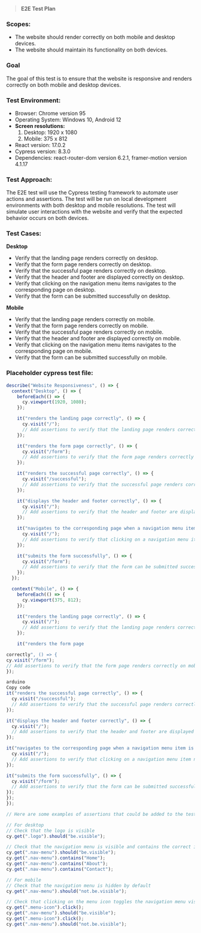 > **E2E Test Plan**

### **Scopes:**

- The website should render correctly on both mobile and desktop devices.
- The website should maintain its functionality on both devices.

### **Goal**

The goal of this test is to ensure that the website is responsive and renders correctly on both mobile and desktop devices.

### **Test Environment:**

- Browser: Chrome version 95
- Operating System: Windows 10, Android 12
- **Screen resolutions:**
  1.  Desktop: 1920 x 1080
  2.  Mobile: 375 x 812
- React version: 17.0.2
- Cypress version: 8.3.0
- Dependencies: react-router-dom version 6.2.1, framer-motion version 4.1.17

### **Test Approach:**

The E2E test will use the Cypress testing framework to automate user actions and assertions.
The test will be run on local development environments with both desktop and mobile resolutions.
The test will simulate user interactions with the website and verify that the expected behavior occurs on both devices.

### **Test Cases:**

**Desktop**

- Verify that the landing page renders correctly on desktop.
- Verify that the form page renders correctly on desktop.
- Verify that the successful page renders correctly on desktop.
- Verify that the header and footer are displayed correctly on desktop.
- Verify that clicking on the navigation menu items navigates to the corresponding page on desktop.
- Verify that the form can be submitted successfully on desktop.

**Mobile**

- Verify that the landing page renders correctly on mobile.
- Verify that the form page renders correctly on mobile.
- Verify that the successful page renders correctly on mobile.
- Verify that the header and footer are displayed correctly on mobile.
- Verify that clicking on the navigation menu items navigates to the corresponding page on mobile.
- Verify that the form can be submitted successfully on mobile.

### **Placeholder cypress test file:**

```js
describe("Website Responsiveness", () => {
  context("Desktop", () => {
    beforeEach(() => {
      cy.viewport(1920, 1080);
    });

    it("renders the landing page correctly", () => {
      cy.visit("/");
      // Add assertions to verify that the landing page renders correctly on desktop
    });

    it("renders the form page correctly", () => {
      cy.visit("/form");
      // Add assertions to verify that the form page renders correctly on desktop
    });

    it("renders the successful page correctly", () => {
      cy.visit("/successful");
      // Add assertions to verify that the successful page renders correctly on desktop
    });

    it("displays the header and footer correctly", () => {
      cy.visit("/");
      // Add assertions to verify that the header and footer are displayed correctly on desktop
    });

    it("navigates to the corresponding page when a navigation menu item is clicked", () => {
      cy.visit("/");
      // Add assertions to verify that clicking on a navigation menu item navigates to the corresponding page on desktop
    });

    it("submits the form successfully", () => {
      cy.visit("/form");
      // Add assertions to verify that the form can be submitted successfully on desktop
    });
  });

  context("Mobile", () => {
    beforeEach(() => {
      cy.viewport(375, 812);
    });

    it("renders the landing page correctly", () => {
      cy.visit("/");
      // Add assertions to verify that the landing page renders correctly on mobile
    });

    it("renders the form page

correctly", () => {
cy.visit("/form");
// Add assertions to verify that the form page renders correctly on mobile
});

arduino
Copy code
it("renders the successful page correctly", () => {
  cy.visit("/successful");
  // Add assertions to verify that the successful page renders correctly on mobile
});

it("displays the header and footer correctly", () => {
  cy.visit("/");
  // Add assertions to verify that the header and footer are displayed correctly on mobile
});

it("navigates to the corresponding page when a navigation menu item is clicked", () => {
  cy.visit("/");
  // Add assertions to verify that clicking on a navigation menu item navigates to the corresponding page on mobile
});

it("submits the form successfully", () => {
  cy.visit("/form");
  // Add assertions to verify that the form can be submitted successfully on mobile
});
});
});

// Here are some examples of assertions that could be added to the test file:

// For desktop
// Check that the logo is visible
cy.get(".logo").should("be.visible");

// Check that the navigation menu is visible and contains the correct items
cy.get(".nav-menu").should("be.visible");
cy.get(".nav-menu").contains("Home");
cy.get(".nav-menu").contains("About");
cy.get(".nav-menu").contains("Contact");

// For mobile
// Check that the navigation menu is hidden by default
cy.get(".nav-menu").should("not.be.visible");

// Check that clicking on the menu icon toggles the navigation menu visibility
cy.get(".menu-icon").click();
cy.get(".nav-menu").should("be.visible");
cy.get(".menu-icon").click();
cy.get(".nav-menu").should("not.be.visible");
```
